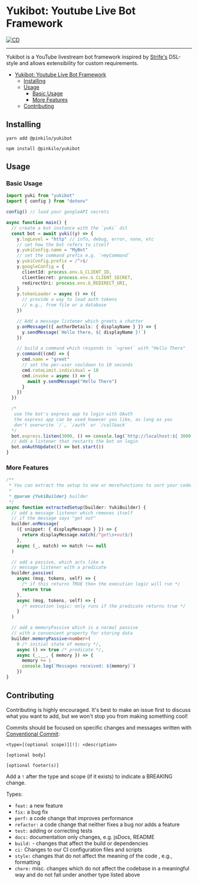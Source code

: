 # Yukibot: Youtube Live Bot Framework

[![CD](https://github.com/pinkilo/yukibotJS/actions/workflows/publish-ci.yml/badge.svg)](https://github.com/pinkilo/yukibotJS/actions/workflows/publish-ci.yml)

---

Yukibot is a YouTube livestream bot framework inspired by 
[Strife's](https://gitlab.com/serebit/strife) DSL-style
and allows extensibility for custom requirements.


<!-- TOC -->
* [Yukibot: Youtube Live Bot Framework](#yukibot-youtube-live-bot-framework)
  * [Installing](#installing)
  * [Usage](#usage)
    * [Basic Usage](#basic-usage)
    * [More Features](#more-features)
  * [Contributing](#contributing)
<!-- TOC -->


## Installing

```
yarn add @pinkilo/yukibot
```
```
npm install @pinkilo/yukibot
```

## Usage

### Basic Usage

```ts
import yuki from "yukibot"
import { config } from "dotenv"

config() // load your googleAPI secrets

async function main() {
  // create a bot instance with the `yuki` dsl
  const bot = await yuki((y) => {
    y.logLevel = "http" // info, debug, error, none, etc
    // set how the bot refers to itself
    y.yukiConfig.name = "MyBot"
    // set the command prefix e.g. `>myCommand`
    y.yukiConfig.prefix = /^>$/
    y.googleConfig = {
      clientId: process.env.G_CLIENT_ID,
      clientSecret: process.env.G_CLIENT_SECRET,
      redirectUri: process.env.G_REDIRECT_URI,
    }
    y.tokenLoader = async () => ({
      // provide a way to load auth tokens
      // e.g., from file or a database
    })

    // Add a message listener which greets a chatter
    y.onMessage(({ authorDetails: { displayName } }) => {
      y.sendMessage(`Hello there, ${ displayName }!`)
    })

    // build a command which responds to `>greet` with "Hello There"
    y.command((cmd) => {
      cmd.name = "greet"
      // set the per-user cooldown to 10 seconds
      cmd.rateLimit.individual = 10
      cmd.invoke = async () => {
        await y.sendMessage("Hello There")
      }
    })
  })

  /*
   use the bot's express app to login with OAuth
   the express app can be used however you like, as long as you
   don't overwrite `/`, `/auth` or `/callback`
  */
  bot.express.listen(3000, () => console.log(`http://localhost:${ 3000 }`))
  // Add a listener that restarts the bot on login
  bot.onAuthUpdate(() => bot.start())
}
```

### More Features

```ts
/**
 * You can extract the setup to one or morefunctions to sort your code!
 *
 * @param {YukiBuilder} builder
 */
async function extractedSetup(builder: YukiBuilder) {
  // add a message listener which removes itself
  // if the message says "get out"
  builder.onMessage(
    ({ snippet: { displayMessage } }) => {
      return displayMessage.match(/^get\s+out$/)
    },
    async (_, match) => match !== null
  )

  // add a passive, which acts like a
  // message listener with a predicate
  builder.passive(
    async (msg, tokens, self) => {
      /* if this returns TRUE then the execution logic will run */
      return true
    },
    async (msg, tokens, self) => {
      /* execution logic: only runs if the predicate returns true */
    }
  )

  // add a memoryPassive which is a normal passive
  // with a convenient property for storing data
  builder.memoryPassive<number>(
    0 /* initial state of memory */, 
    async () => true /* predicate */,
    async (_,__, { memory }) => {
      memory += 1
      console.log(`Messages received: ${memory}`)
    })
}
```

## Contributing

Contributing is highly encouraged. It's best to make an issue first to discuss
what you want to add, but we won't stop you from making something cool!

Commits should be focused on specific changes and messages written with
[Conventional Commit](https://www.conventionalcommits.org/en/v1.0.0/#summary):

```
<type>[(optional scope)][!]: <description>

[optional body]

[optional footer(s)]
```
Add a `!` after the type and scope (if it exists) to indicate a BREAKING change.

Types:
- `feat:` a new feature
- `fix:` a bug fix
- `perf:` a code change that improves performance
- `refactor:` a code change that neither fixes a bug nor adds a feature 
- `test:` adding or correcting  tests
- `docs:` documentation only changes, e.g. jsDocs, README
- `build:` - changes that affect the build or dependencies
- `ci:` Changes to our CI configuration files and scripts
- `style:` changes that do not affect the meaning of the code , e.g., formatting
- `chore:` misc. changes which do not affect the codebase in a meaningful way
            and do not fall under another type listed above
